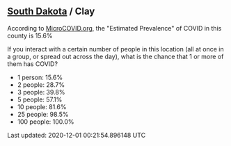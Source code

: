 
## [South Dakota](/united-states/south-dakota) / Clay

According to [MicroCOVID.org](http://microcovid.org),
the "Estimated Prevalence" of COVID in this county is 15.6%

If you interact with a certain number of people in this location
(all at once in a group, or spread out across the day), what is the chance that
1 or more of them has COVID?

- 1 person: 15.6%
- 2 people: 28.7%
- 3 people: 39.8%
- 5 people: 57.1%
- 10 people: 81.6%
- 25 people: 98.5%
- 100 people: 100.0%

Last updated: 2020-12-01 00:21:54.896148 UTC
